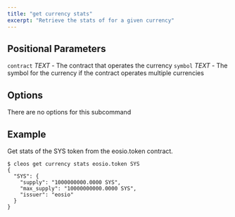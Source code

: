 ```yaml
---
title: "get currency stats"
excerpt: "Retrieve the stats of for a given currency"
---
```

## Positional Parameters
`contract` _TEXT_  - The contract that operates the currency
`symbol` _TEXT_ - The symbol for the currency if the contract operates multiple currencies
## Options
There are no options for this subcommand
## Example
Get stats of the SYS token from the eosio.token contract. 

```text
$ cleos get currency stats eosio.token SYS
{
  "SYS": {
    "supply": "1000000000.0000 SYS",
    "max_supply": "10000000000.0000 SYS",
    "issuer": "eosio"
  }
}
```
